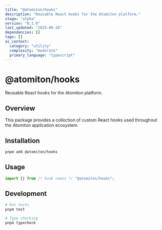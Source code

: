 ```yaml
---
title: "@atomiton/hooks"
description: "Reusable React hooks for the Atomiton platform."
stage: "alpha"
version: "0.1.0"
last_updated: "2025-09-28"
dependencies: []
tags: []
ai_context:
  category: "utility"
  complexity: "moderate"
  primary_language: "typescript"
---
```


# @atomiton/hooks

Reusable React hooks for the Atomiton platform.

## Overview

This package provides a collection of custom React hooks used throughout the
Atomiton application ecosystem.

## Installation

```bash
pnpm add @atomiton/hooks
```

## Usage

```typescript
import {} from /* hook names */ "@atomiton/hooks";
```

## Development

```bash
# Run tests
pnpm test

# Type checking
pnpm typecheck
```
